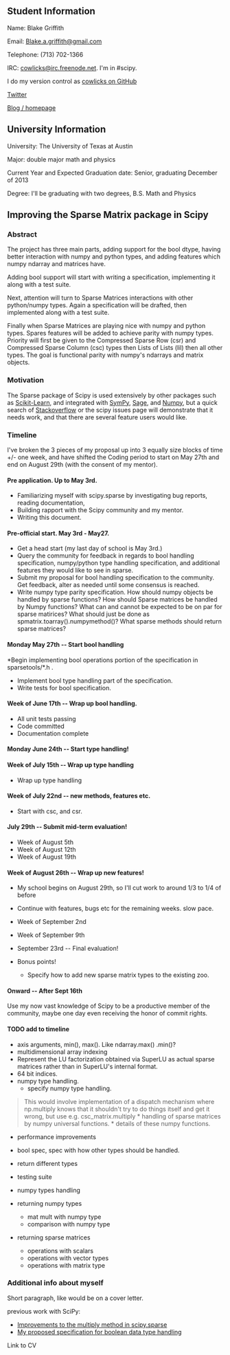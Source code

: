 ## Student Information

Name: Blake Griffith

Email: Blake.a.griffith@gmail.com

Telephone: (713) 702-1366

IRC: cowlicks@irc.freenode.net. I'm in #scipy.

I do my version control as [cowlicks on GitHub](https://github.com/cowlicks)

[Twitter](https://twitter.com/cwlcks)

[Blog / homepage](http://cwl.cx)

## University Information

University: The University of Texas at Austin

Major: double major math and physics

Current Year and Expected Graduation date: Senior, graduating December of 2013

Degree: I'll be graduating with two degrees, B.S. Math and Physics

## Improving the Sparse Matrix package in Scipy
### Abstract

The project has three main parts, adding support for the bool dtype, having better interaction with numpy and python types, and adding features which numpy ndarray and matrices have. 

Adding bool support will start with writing a specification, implementing it along with a test suite. 

Next, attention will turn to Sparse Matrices interactions with other python/numpy types. Again a specification will be drafted, then implemented along with a test suite. 

Finally when Sparse Matrices are playing nice with numpy and python types. Spares features will be added to achieve parity with numpy types. Priority will first be given to the Compressed Sparse Row (csr) and Compressed Sparse Column (csc) types then Lists of Lists (lil) then all other types. The goal is functional parity with numpy's ndarrays and matrix objects.

### Motivation
The Sparse package of Scipy is used extensively by other packages such as [Scikit-Learn](http://scikit-learn.org/stable/), and integrated with [SymPy](), [Sage](), and [Numpy](), but a quick search of [Stackoverflow](http://stackoverflow.com/search?tab=newest&q=[scipy]%20sparse) or the scipy issues page will demonstrate that it needs work, and that there are several feature users would like.

### Timeline

I've broken the 3 pieces of my proposal up into 3 equally size blocks of time +/- one week, and have shifted the Coding period to start on May 27th and end on August 29th (with the consent of my mentor).

#### Pre application. Up to May 3rd.
* Familiarizing myself with scipy.sparse by investigating bug reports, reading documentation, 
* Building rapport with the Scipy community and my mentor.
* Writing this document.

#### Pre-official start. May 3rd - May27.
* Get a head start (my last day of school is May 3rd.)
* Query the community for feedback in regards to bool handling specification, numpy/python type handling specification, and additional features they would like to see in sparse.
* Submit my proposal for bool handling specification to the community. Get feedback, alter as needed until some consensus is reached.
* Write numpy type parity specification. How should numpy objects be handled by sparse functions? How should Sparse matrices be handled by Numpy functions? What can and cannot be expected to be on par for sparse matirices? What should just be done as spmatrix.toarray().numpymethod()? What sparse methods should return sparse matrices?

#### Monday May 27th -- Start bool handling
*Begin implementing bool operations portion of the specification in sparsetools/\*.h .
* Implement bool type handling part of the specification.
* Write tests for bool specification.

#### Week of June 17th -- Wrap up bool handling.
* All unit tests passing
* Code committed
* Documentation complete

#### Monday June 24th -- Start type handling!

#### Week of July 15th -- Wrap up type handling
* Wrap up type handling

#### Week of July 22nd -- new methods, features etc.
* Start with csc, and csr.
#### July 29th -- Submit mid-term evaluation! 
* Week of August 5th
* Week of August 12th
* Week of August 19th

#### Week of August 26th -- Wrap up new features!
* My school begins on August 29th, so I'll cut work to around 1/3 to 1/4 of before
* Continue with features, bugs etc for the remaining weeks. slow pace.
* Week of September 2nd
* Week of September 9th
* September 23rd -- Final evaluation!

* Bonus points!
    * Specify how to add new sparse matrix types to the existing zoo.
#### Onward -- After Sept 16th
Use my now vast knowledge of Scipy to be a productive member of the community, maybe one day even receiving the honor of commit rights.

#### TODO add to timeline
* axis arguments, min(), max(). Like ndarray.max() .min()?
* multidimensional array indexing 
* Represent the LU factorization obtained via SuperLU as actual sparse matrices rather than in SuperLU's internal format.
* 64 bit indices.
* numpy type handling.
    * specify numpy type handling.
>  This would involve implementation of a dispatch mechanism where
>    np.multiply knows that it shouldn't try to do things itself and get
>    it wrong, but use e.g. csc\_matrix.multiply
    * handling of sparse matrices by numpy universal functions.
    * details of these numpy functions.


* performance improvements
* bool spec, spec with how other types should be handled.
* return different types
* testing suite


* numpy types handling 
* returning numpy types
    * mat mult with numpy type
    * comparison with numpy type
* returning sparse matrices
    * operations with scalars
    * operations with vector types
    * operations with matrix type
    

### Additional info about myself
Short paragraph, like would be on a cover letter.

previous work with SciPy:
* [Improvements to the multiply method in scipy.sparse](https://github.com/scipy/scipy/pull/516)
* [My proposed specification for boolean data type handling](https://github.com/cowlicks/scipy-sparse-boolean-spec)

Link to CV
